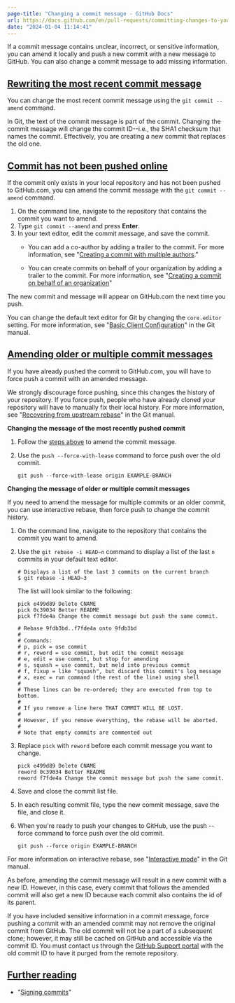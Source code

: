 ```yaml
---
page-title: "Changing a commit message - GitHub Docs"
url: https://docs.github.com/en/pull-requests/committing-changes-to-your-project/creating-and-editing-commits/changing-a-commit-message
date: "2024-01-04 11:14:41"
---
```

If a commit message contains unclear, incorrect, or sensitive information, you can amend it locally and push a new commit with a new message to GitHub. You can also change a commit message to add missing information.

## [Rewriting the most recent commit message](https://docs.github.com/en/pull-requests/committing-changes-to-your-project/creating-and-editing-commits/changing-a-commit-message#rewriting-the-most-recent-commit-message)

You can change the most recent commit message using the `git commit --amend` command.

In Git, the text of the commit message is part of the commit. Changing the commit message will change the commit ID--i.e., the SHA1 checksum that names the commit. Effectively, you are creating a new commit that replaces the old one.

## [Commit has not been pushed online](https://docs.github.com/en/pull-requests/committing-changes-to-your-project/creating-and-editing-commits/changing-a-commit-message#commit-has-not-been-pushed-online)

If the commit only exists in your local repository and has not been pushed to GitHub.com, you can amend the commit message with the `git commit --amend` command.

1.  On the command line, navigate to the repository that contains the commit you want to amend.
2.  Type `git commit --amend` and press **Enter**.
3.  In your text editor, edit the commit message, and save the commit.
    -   You can add a co-author by adding a trailer to the commit. For more information, see "[Creating a commit with multiple authors](https://docs.github.com/en/pull-requests/committing-changes-to-your-project/creating-and-editing-commits/creating-a-commit-with-multiple-authors)."
        
    -   You can create commits on behalf of your organization by adding a trailer to the commit. For more information, see "[Creating a commit on behalf of an organization](https://docs.github.com/en/pull-requests/committing-changes-to-your-project/creating-and-editing-commits/creating-a-commit-on-behalf-of-an-organization)"
        

The new commit and message will appear on GitHub.com the next time you push.

You can change the default text editor for Git by changing the `core.editor` setting. For more information, see "[Basic Client Configuration](https://git-scm.com/book/en/Customizing-Git-Git-Configuration#_basic_client_configuration)" in the Git manual.

## [Amending older or multiple commit messages](https://docs.github.com/en/pull-requests/committing-changes-to-your-project/creating-and-editing-commits/changing-a-commit-message#amending-older-or-multiple-commit-messages)

If you have already pushed the commit to GitHub.com, you will have to force push a commit with an amended message.

We strongly discourage force pushing, since this changes the history of your repository. If you force push, people who have already cloned your repository will have to manually fix their local history. For more information, see "[Recovering from upstream rebase](https://git-scm.com/docs/git-rebase#_recovering_from_upstream_rebase)" in the Git manual.

**Changing the message of the most recently pushed commit**

1.  Follow the [steps above](https://docs.github.com/en/pull-requests/committing-changes-to-your-project/creating-and-editing-commits/changing-a-commit-message#commit-has-not-been-pushed-online) to amend the commit message.
    
2.  Use the `push --force-with-lease` command to force push over the old commit.
    
    ```
    git push --force-with-lease origin EXAMPLE-BRANCH
    ```
    

**Changing the message of older or multiple commit messages**

If you need to amend the message for multiple commits or an older commit, you can use interactive rebase, then force push to change the commit history.

1.  On the command line, navigate to the repository that contains the commit you want to amend.
    
2.  Use the `git rebase -i HEAD~n` command to display a list of the last `n` commits in your default text editor.
    
    ```
    # Displays a list of the last 3 commits on the current branch
    $ git rebase -i HEAD~3
    ```
    
    The list will look similar to the following:
    
    ```
    pick e499d89 Delete CNAME
    pick 0c39034 Better README
    pick f7fde4a Change the commit message but push the same commit.
    
    # Rebase 9fdb3bd..f7fde4a onto 9fdb3bd
    #
    # Commands:
    # p, pick = use commit
    # r, reword = use commit, but edit the commit message
    # e, edit = use commit, but stop for amending
    # s, squash = use commit, but meld into previous commit
    # f, fixup = like "squash", but discard this commit's log message
    # x, exec = run command (the rest of the line) using shell
    #
    # These lines can be re-ordered; they are executed from top to bottom.
    #
    # If you remove a line here THAT COMMIT WILL BE LOST.
    #
    # However, if you remove everything, the rebase will be aborted.
    #
    # Note that empty commits are commented out
    ```
    
3.  Replace `pick` with `reword` before each commit message you want to change.
    
    ```
    pick e499d89 Delete CNAME
    reword 0c39034 Better README
    reword f7fde4a Change the commit message but push the same commit.
    ```
    
4.  Save and close the commit list file.
    
5.  In each resulting commit file, type the new commit message, save the file, and close it.
    
6.  When you're ready to push your changes to GitHub, use the push --force command to force push over the old commit.
    
    ```
    git push --force origin EXAMPLE-BRANCH
    ```
    

For more information on interactive rebase, see "[Interactive mode](https://git-scm.com/docs/git-rebase#_interactive_mode)" in the Git manual.

As before, amending the commit message will result in a new commit with a new ID. However, in this case, every commit that follows the amended commit will also get a new ID because each commit also contains the id of its parent.

If you have included sensitive information in a commit message, force pushing a commit with an amended commit may not remove the original commit from GitHub. The old commit will not be a part of a subsequent clone; however, it may still be cached on GitHub and accessible via the commit ID. You must contact us through the [GitHub Support portal](https://support.github.com/) with the old commit ID to have it purged from the remote repository.

## [Further reading](https://docs.github.com/en/pull-requests/committing-changes-to-your-project/creating-and-editing-commits/changing-a-commit-message#further-reading)

-   "[Signing commits](https://docs.github.com/en/authentication/managing-commit-signature-verification/signing-commits)"